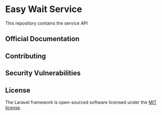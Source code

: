 # Easy Wait Service
This repository contains the service API

## Official Documentation


## Contributing


## Security Vulnerabilities


## License

The Laravel framework is open-sourced software licensed under the [MIT license](http://opensource.org/licenses/MIT).
